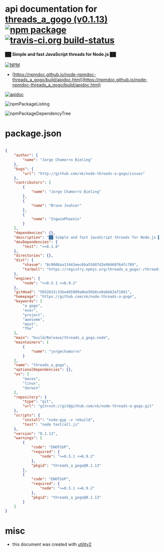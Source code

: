 # api documentation for  [threads_a_gogo (v0.1.13)](https://github.com/xk/node-threads-a-gogo)  [![npm package](https://img.shields.io/npm/v/npmdoc-threads_a_gogo.svg?style=flat-square)](https://www.npmjs.org/package/npmdoc-threads_a_gogo) [![travis-ci.org build-status](https://api.travis-ci.org/npmdoc/node-npmdoc-threads_a_gogo.svg)](https://travis-ci.org/npmdoc/node-npmdoc-threads_a_gogo)
#### ██ Simple and fast JavaScript threads for Node.js ██

[![NPM](https://nodei.co/npm/threads_a_gogo.png?downloads=true&downloadRank=true&stars=true)](https://www.npmjs.com/package/threads_a_gogo)

- [https://npmdoc.github.io/node-npmdoc-threads_a_gogo/build/apidoc.html](https://npmdoc.github.io/node-npmdoc-threads_a_gogo/build/apidoc.html)

[![apidoc](https://npmdoc.github.io/node-npmdoc-threads_a_gogo/build/screenCapture.buildCi.browser.%252Ftmp%252Fbuild%252Fapidoc.html.png)](https://npmdoc.github.io/node-npmdoc-threads_a_gogo/build/apidoc.html)

![npmPackageListing](https://npmdoc.github.io/node-npmdoc-threads_a_gogo/build/screenCapture.npmPackageListing.svg)

![npmPackageDependencyTree](https://npmdoc.github.io/node-npmdoc-threads_a_gogo/build/screenCapture.npmPackageDependencyTree.svg)



# package.json

```json

{
    "author": {
        "name": "Jorge Chamorro Bieling"
    },
    "bugs": {
        "url": "http://github.com/xk/node-threads-a-gogo/issues"
    },
    "contributors": [
        {
            "name": "Jorge Chamorro Bieling"
        },
        {
            "name": "Bruno Jouhier"
        },
        {
            "name": "IngwiePhoenix"
        }
    ],
    "dependencies": {},
    "description": "██ Simple and fast JavaScript threads for Node.js ██",
    "devDependencies": {
        "test": ">=0.1.8"
    },
    "directories": {},
    "dist": {
        "shasum": "8c0006aa13443eec6ba55607d2e98d60764fc789",
        "tarball": "https://registry.npmjs.org/threads_a_gogo/-/threads_a_gogo-0.1.13.tgz"
    },
    "engines": {
        "node": ">=0.5.1 <=6.9.2"
    },
    "gitHead": "5652632c33ba465989a0ee56b8ce0abb63af1041",
    "homepage": "https://github.com/xk/node-threads-a-gogo",
    "keywords": [
        "a gogo",
        "ever",
        "project",
        "awesome",
        "most",
        "The"
    ],
    "main": "build/Release/threads_a_gogo.node",
    "maintainers": [
        {
            "name": "jorgechamorro"
        }
    ],
    "name": "threads_a_gogo",
    "optionalDependencies": {},
    "os": [
        "macos",
        "linux",
        "darwin"
    ],
    "repository": {
        "type": "git",
        "url": "git+ssh://git@github.com/xk/node-threads-a-gogo.git"
    },
    "scripts": {
        "install": "node-gyp -v rebuild",
        "test": "node test/all.js"
    },
    "version": "0.1.13",
    "warnings": [
        {
            "code": "ENOTSUP",
            "required": {
                "node": ">=0.5.1 <=6.9.2"
            },
            "pkgid": "threads_a_gogo@0.1.13"
        },
        {
            "code": "ENOTSUP",
            "required": {
                "node": ">=0.5.1 <=6.9.2"
            },
            "pkgid": "threads_a_gogo@0.1.13"
        }
    ]
}
```



# misc
- this document was created with [utility2](https://github.com/kaizhu256/node-utility2)
